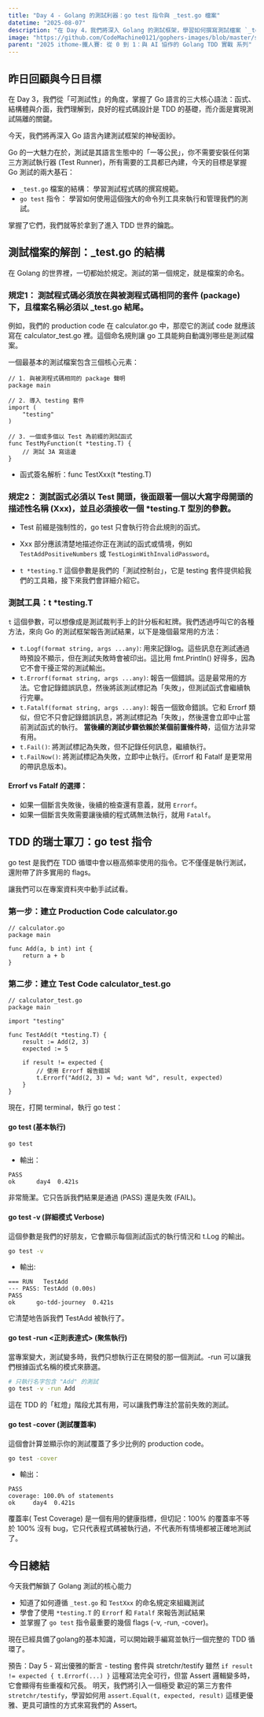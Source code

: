 ```yaml
---
title: "Day 4 - Golang 的測試利器：go test 指令與 _test.go 檔案"
datetime: "2025-08-07"
description: "在 Day 4，我們將深入 Golang 的測試框架，學習如何撰寫測試檔案 `_test.go`，並使用 `go test` 指令來執行和管理測試。掌握這些基礎後，我們就能開始實踐 TDD 循環了！"
image: "https://github.com/CodeMachine0121/gophers-images/blob/master/sketch/science/welding.png?raw=true"
parent: "2025 ithome-鐵人賽: 從 0 到 1：與 AI 協作的 Golang TDD 實戰 系列"
---
```



## 昨日回顧與今日目標

在 Day 3，我們從「可測試性」的角度，掌握了 Go 語言的三大核心語法：函式、結構體與介面，我們理解到，良好的程式碼設計是 TDD 的基礎，而介面是實現測試隔離的關鍵。

今天，我們將再深入 Go 語言內建測試框架的神秘面紗。

Go 的一大魅力在於，測試是其語言生態中的「一等公民」，你不需要安裝任何第三方測試執行器 (Test Runner)，所有需要的工具都已內建，今天的目標是掌握 Go 測試的兩大基石：

- `_test.go` 檔案的結構： 學習測試程式碼的撰寫規範。
- `go test` 指令： 學習如何使用這個強大的命令列工具來執行和管理我們的測試。

掌握了它們，我們就等於拿到了進入 TDD 世界的鑰匙。

## 測試檔案的解剖：_test.go 的結構

在 Golang 的世界裡，一切都始於規定。測試的第一個規定，就是檔案的命名。

### 規定1： 測試程式碼必須放在與被測程式碼相同的套件 (package) 下，且檔案名稱必須以 _test.go 結尾。

例如，我們的 production code 在 calculator.go 中，那麼它的測試 code 就應該寫在 calculator_test.go 裡。這個命名規則讓 go 工具能夠自動識別哪些是測試檔案。

一個最基本的測試檔案包含三個核心元素：

```golang
// 1. 與被測程式碼相同的 package 聲明
package main

// 2. 導入 testing 套件
import (
    "testing"
)

// 3. 一個或多個以 Test 為前綴的測試函式
func TestMyFunction(t *testing.T) {
    // 測試 3A 寫這邊
}
```

- 函式簽名解析：func TestXxx(t *testing.T)

### 規定2： 測試函式必須以 Test 開頭，後面跟著一個以大寫字母開頭的描述性名稱 (Xxx)，並且必須接收一個 *testing.T 型別的參數。

- Test 前綴是強制性的，go test 只會執行符合此規則的函式。

- Xxx 部分應該清楚地描述你正在測試的函式或情境，例如 `TestAddPositiveNumbers` 或 `TestLoginWithInvalidPassword`。

- `t *testing.T` 這個參數是我們的「測試控制台」，它是 testing 套件提供給我們的工具箱，接下來我們會詳細介紹它。

### 測試工具：t *testing.T

`t` 這個參數，可以想像成是測試裁判手上的計分板和紅牌。我們透過呼叫它的各種方法，來向 Go 的測試框架報告測試結果，以下是幾個最常用的方法：

- `t.Logf(format string, args ...any)`: 用來記錄log。這些訊息在測試通過時預設不顯示，但在測試失敗時會被印出。這比用 fmt.Println() 好得多，因為它不會干擾正常的測試輸出。
- `t.Errorf(format string, args ...any)`: 報告一個錯誤。這是最常用的方法。它會記錄錯誤訊息，然後將該測試標記為「失敗」，但測試函式會繼續執行完畢。
- `t.Fatalf(format string, args ...any)`: 報告一個致命錯誤。它和 Errorf 類似，但它不只會記錄錯誤訊息，將測試標記為「失敗」，然後還會立即中止當前測試函式的執行。 **當後續的測試步驟依賴於某個前置條件時**，這個方法非常有用。
- `t.Fail()`: 將測試標記為失敗，但不記錄任何訊息，繼續執行。
- `t.FailNow()`: 將測試標記為失敗，立即中止執行。(Errorf 和 Fatalf 是更常用的帶訊息版本)。

#### Errorf vs Fatalf 的選擇：

- 如果一個斷言失敗後，後續的檢查還有意義，就用 `Errorf`。
- 如果一個斷言失敗需要讓後續的程式碼無法執行，就用 `Fatalf`。

## TDD 的瑞士軍刀：go test 指令

go test 是我們在 TDD 循環中會以極高頻率使用的指令。它不僅僅是執行測試，還附帶了許多實用的 flags。

讓我們可以在專案資料夾中動手試試看。

### 第一步：建立 Production Code calculator.go

```golang
// calculator.go
package main

func Add(a, b int) int {
    return a + b
}
```

### 第二步：建立 Test Code calculator_test.go

```golang
// calculator_test.go
package main

import "testing"

func TestAdd(t *testing.T) {
    result := Add(2, 3)
    expected := 5

    if result != expected {
        // 使用 Errorf 報告錯誤
        t.Errorf("Add(2, 3) = %d; want %d", result, expected)
    }
}
```

現在，打開 terminal，執行 go test：

#### go test (基本執行)

``` bash
go test
```

- 輸出：

```text
PASS
ok      day4  0.421s
```

非常簡潔。它只告訴我們結果是通過 (PASS) 還是失敗 (FAIL)。

#### go test -v (詳細模式 Verbose)

這個參數是我們的好朋友，它會顯示每個測試函式的執行情況和 t.Log 的輸出。

```bash
go test -v
```

- 輸出:

```text
=== RUN   TestAdd
--- PASS: TestAdd (0.00s)
PASS
ok      go-tdd-journey  0.421s
```

它清楚地告訴我們 TestAdd 被執行了。

#### go test -run <正則表達式> (聚焦執行)

當專案變大，測試變多時，我們只想執行正在開發的那一個測試。-run 可以讓我們根據函式名稱的模式來篩選。

```bash
# 只執行名字包含 "Add" 的測試
go test -v -run Add
```

這在 TDD 的「紅燈」階段尤其有用，可以讓我們專注於當前失敗的測試。

#### go test -cover (測試覆蓋率)

這個會計算並顯示你的測試覆蓋了多少比例的 production code。

```bash
go test -cover
```

- 輸出：

```text
PASS
coverage: 100.0% of statements
ok     day4  0.421s
```

覆蓋率( Test Coverage) 是一個有用的健康指標，但切記：100% 的覆蓋率不等於 100% 沒有 bug，它只代表程式碼被執行過，不代表所有情境都被正確地測試了。

## 今日總結

今天我們解鎖了 Golang 測試的核心能力

- 知道了如何遵循 `_test.go` 和 `TestXxx` 的命名規定來組織測試
- 學會了使用 `*testing.T` 的 `Errorf` 和 `Fatalf` 來報告測試結果
- 並掌握了 `go test` 指令最重要的幾個 flags (-v, -run, -cover)。

現在已經具備了golang的基本知識，可以開始親手編寫並執行一個完整的 TDD 循環了。

預告：Day 5 - 寫出優雅的斷言 - testing 套件與 stretchr/testify
雖然 `if result != expected { t.Errorf(...) }` 這種寫法完全可行，但當 Assert 邏輯變多時，它會顯得有些重複和冗長。
明天，我們將引入一個極受 歡迎的第三方套件 `stretchr/testify`，學習如何用 `assert.Equal(t, expected, result)` 這樣更優雅、更具可讀性的方式來寫我們的 Assert。